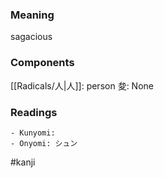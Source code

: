 ### Meaning

sagacious

### Components

[[Radicals/人|人]]: person 夋: None

### Readings

```
- Kunyomi: 
- Onyomi: シュン
```

#kanji